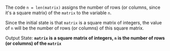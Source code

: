 The code `n = len(matrix)` assigns the number of rows (or columns, since it's a square matrix) of the `matrix` to the variable `n`. 

Since the initial state is that `matrix` is a square matrix of integers, the value of `n` will be the number of rows (or columns) of this square matrix.

Output State: **`matrix` is a square matrix of integers, `n` is the number of rows (or columns) of the `matrix`**